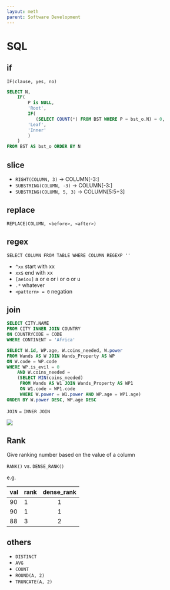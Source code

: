 ```yaml
---
layout: meth
parent: Software Development
---
```

# SQL

## if

`IF(clause, yes, no)`

```sql
SELECT N, 
    IF( 
        P is NULL, 
		'Root', 
        IF(
           (SELECT COUNT(*) FROM BST WHERE P = bst_o.N) = 0, 
		'Leaf',
        'Inner'
        )
    )
FROM BST AS bst_o ORDER BY N
```

## slice

- `RIGHT(COLUMN, 3)` → COLUMN[-3:]
- `SUBSTRING(COLUMN, -3)` → COLUMN[-3:]
- `SUBSTRING(COLUMN, 5, 3)` → COLUMN[5:5+3]

## replace

`REPLACE(COLUMN, <before>, <after>)`

## regex

```
SELECT COLUMN FROM TABLE WHERE COLUMN REGEXP ''
```
- `^xx` start with xx
- `xx$` end with xx
- `[aeiou]` a or e or i or o or u
- `.*` whatever
- `<pattern> = 0` negation

## join

```sql
SELECT CITY.NAME
FROM CITY INNER JOIN COUNTRY
ON COUNTRYCODE = CODE
WHERE CONTINENT = 'Africa'
```

```sql
SELECT W.id, WP.age, W.coins_needed, W.power 
FROM Wands AS W JOIN Wands_Property AS WP
ON W.code = WP.code
WHERE WP.is_evil = 0
    AND W.coins_needed = 
    (SELECT MIN(coins_needed) 
     FROM Wands AS W1 JOIN Wands_Property AS WP1 
     ON W1.code = WP1.code
     WHERE W.power = W1.power AND WP.age = WP1.age)
ORDER BY W.power DESC, WP.age DESC
```

`JOIN` = `INNER JOIN`  

![](https://i.imgur.com/6j1815K.png)

## Rank

Give ranking number based on the value of a column

`RANK()` vs. `DENSE_RANK()`

e.g.

| val | rank | dense_rank |
| --- | ---- |:----------:|
| 90  | 1    |     1      |
| 90  | 1    |     1      |
| 88  | 3    |     2      |

## others

- `DISTINCT`
- `AVG`
- `COUNT`
- `ROUND(A, 2)`
- `TRUNCATE(A, 2)`